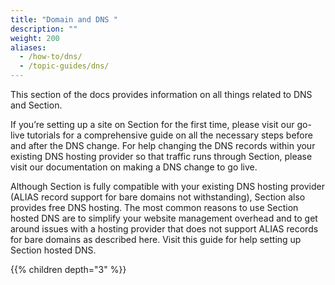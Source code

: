 ```yaml
---
title: "Domain and DNS "
description: ""
weight: 200
aliases:
  - /how-to/dns/
  - /topic-guides/dns/
---
```

This section of the docs provides information on all things related to DNS and Section.

If you’re setting up a site on Section for the first time, please visit our go-live tutorials for a comprehensive guide on all the necessary steps before and after the DNS change. For help changing the DNS records within your existing DNS hosting provider so that traffic runs through Section, please visit our documentation on making a DNS change to go live.

Although Section is fully compatible with your existing DNS hosting provider (ALIAS record support for bare domains not withstanding), Section also provides free DNS hosting. The most common reasons to use Section hosted DNS are to simplify your website management overhead and to get around issues with a hosting provider that does not support ALIAS records for bare domains as described here. Visit this guide for help setting up Section hosted DNS.

{{% children depth="3" %}}
